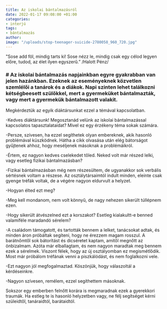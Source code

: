 ```yaml
---
title: Az iskolai bántalmazásról
date: 2022-01-17 09:08:00 +01:00
categories:
- interjú
tags:
- bántalmazás
author: 
image: "/uploads/stop-teenager-suicide-2780058_960_720.jpg"
---
```


"Sose add föl, mindig tarts ki!
Sose nézz le, mindig csak egy
célod legyen előre, tudod,
az élet ilyen egyszerű.”
/Halott Pénz/


### # Az iskolai bántalmazás napjainkban egyre gyakrabban van jelen hazánkban. Ezeknek az eseményeknek közvetlen szemlélői a tanárok és a diákok. Napi szinten lehet találkozni kétségbeesett szülőkkel, mert a gyermeküket bántalmazták, vagy mert a gyermekük bántalmazott valakit.


Megkérdeztük az egyik diáktársunkat ezzel a témával kapcsolatban.

-Kedves diáktársunk! Megosztanád velünk az iskolai bántalmazással kapcsolatos tapasztalataidat? Mivel ez egy érzékeny téma sokak számára.

-Persze, szívesen, ha ezzel segíthetek olyan embereknek, akik hasonló problémával küszködnek. Hátha a cikk olvasása után elég bátorságot gyűjtenek ahhoz, hogy meséljenek másoknak a problémáikról.

-Értem, ez nagyon kedves cselekedet tőled. Neked volt már részed lelki, vagy esetleg fizikai bántalmazásban?

-Fizikai bántalmazásban még nem részesültem, de ugyanakkor sok verbális sértésnek voltam a részese. Az osztálytársaimtól indult minden, eleinte csak gyenge tréfák voltak, de a végére nagyon eldurvult a helyzet.

-Hogyan élted ezt meg?

-Meg kell mondanom, nem volt könnyű, de nagy nehezen sikerült túllépnem ezen.

-Hogy sikerült átvészelned ezt a korszakot? Esetleg kialakultt-e benned valamiféle maradandó sérelem?

-A családom támogatott, és tartották bennem a lelket, tanácsokat adtak, és minden áron próbáltak segíteni, hogy ne érezzem magam rosszul. A barátnőmtől sok bátorítást és dicséretet kaptam, amitől megnőtt az önbizalmam. Azóta már elballagtam, és nem nagyon maradtak meg bennem ezek a sérelmek. Viszont félek, hogy az új osztályomban ez megismétlődik. Most már próbálom tréfának venni a piszkálódást, és nem foglalkozni vele.

-Ezt nagyon jól megfogalmaztad. Köszönjük, hogy válaszoltál a kérdéseinkre.

-Nagyon szívesen, remélem, ezzel segíthettem másoknak.


Sokszor egy emberben felnőtt korára is megmaradnak ezek a gyerekkori traumák. Ha estleg te is hasonló helyzetben vagy, ne félj segítséget kérni szüleidtől, tanáraidtól, barátaidtól. 
